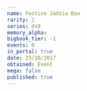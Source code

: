 ```yaml
---
name: Festive Jadzia Dax
rarity: 2
series: ds9
memory_alpha:
bigbook_tier: -1
events: 0
in_portal: true
date: 25/10/2017
obtained: Event
mega: false
published: true
---
```



